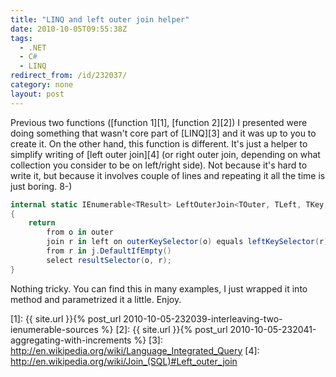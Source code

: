 ```yaml
---
title: "LINQ and left outer join helper"
date: 2010-10-05T09:55:38Z
tags:
  - .NET
  - C#
  - LINQ
redirect_from: /id/232037/
category: none
layout: post
---
```

Previous two functions ([function 1][1], [function 2][2]) I presented were doing something that wasn't core part of [LINQ][3] and it was up to you to create it. On the other hand, this function is different. It's just a helper to simplify writing of [left outer join][4] (or right outer join, depending on what collection you consider to be on left/right side). Not because it's hard to write it, but because it involves couple of lines and repeating it all the time is just boring. 8-)

```csharp
internal static IEnumerable<TResult> LeftOuterJoin<TOuter, TLeft, TKey, TResult>(this IEnumerable<TOuter> outer, IEnumerable<TLeft> left, Func<TOuter, TKey> outerKeySelector, Func<TLeft, TKey> leftKeySelector, Func<TOuter, TLeft, TResult> resultSelector)
{
	return
		from o in outer
		join r in left on outerKeySelector(o) equals leftKeySelector(r) into j
		from r in j.DefaultIfEmpty()
		select resultSelector(o, r);
}
```

Nothing tricky. You can find this in many examples, I just wrapped it into method and parametrized it a little. Enjoy.

[1]: {{ site.url }}{% post_url 2010-10-05-232039-interleaving-two-ienumerable-sources %}
[2]: {{ site.url }}{% post_url 2010-10-05-232041-aggregating-with-increments %}
[3]: http://en.wikipedia.org/wiki/Language_Integrated_Query
[4]: http://en.wikipedia.org/wiki/Join_(SQL)#Left_outer_join